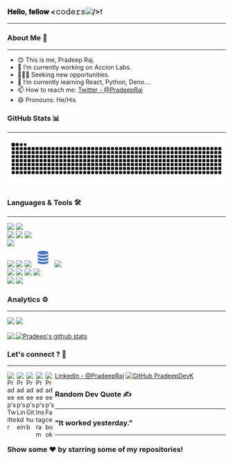 ### 𝐇𝐞𝐥𝐥𝐨, 𝐟𝐞𝐥𝐥𝐨𝐰 <𝚌𝚘𝚍𝚎𝚛𝚜<img src="https://media.giphy.com/media/hvRJCLFzcasrR4ia7z/giphy.gif" width="25px">/>!
<hr>

### About Me 💫
<hr>

- 😊 This is me, Pradeep Raj.
- 🔭 I’m currently working on Accion Labs.
- 👨🏻‍💼 Seeking new opportunities.
- 🌱 I’m currently learning React, Python, Deno....
- 📫 How to reach me: [Twitter - @PradeepRaj](https://twitter.com/pradeepjack555)
- 😄 Pronouns: He/His
<!-- - ⚡ Fun fact: I spend almost 2 hours watching comedy shows everyday. -->
<!---  🧑‍💻 Portfolio - http://pradeepraj.in/ -->

### GitHub Stats 📊
<hr>

![Snake animation](https://github.com/GuillaumeFalourd/GuillaumeFalourd/blob/output/github-contribution-grid-snake.svg)

### Languages & Tools 🛠 
<hr>
 <!--FrontEnd-->
 <code><img height="45" src="https://user-images.githubusercontent.com/25181517/192158954-f88b5814-d510-4564-b285-dff7d6400dad.png"></code><!--HTML-->
 <code><img height="45" src="https://user-images.githubusercontent.com/25181517/183898674-75a4a1b1-f960-4ea9-abcb-637170a00a75.png"></code><!--CSS-->
 <br/>
 <!--BackEnd-->
 <code><img height="45" src="https://user-images.githubusercontent.com/25181517/117447155-6a868a00-af3d-11eb-9cfe-245df15c9f3f.png"></code><!--JS-->  
 <code><img height="45" src="https://user-images.githubusercontent.com/25181517/183568594-85e280a7-0d7e-4d1a-9028-c8c2209e073c.png"></code><!--NodeJS--> 
 <code><img height="45" src="https://user-images.githubusercontent.com/25181517/183859966-a3462d8d-1bc7-4880-b353-e2cbed900ed6.png"></code><!--Express--> 
 <br/>
 <!--Communication-->
 <code><img height="45" src="https://user-images.githubusercontent.com/25181517/192107858-fe19f043-c502-4009-8c47-476fc89718ad.png"></code><!--RestService-->
 <br/>
 <!--DB-->
 <code><img height="45" src="https://user-images.githubusercontent.com/25181517/183896128-ec99105a-ec1a-4d85-b08b-1aa1620b2046.png"></code><!--MySql-->
 <code><img height="45" src="https://user-images.githubusercontent.com/25181517/182884177-d48a8579-2cd0-447a-b9a6-ffc7cb02560e.png"></code> <!--MongoDB-->
 <code><img height="45" src="https://user-images.githubusercontent.com/25181517/117208740-bfb78400-adf5-11eb-97bb-09072b6bedfc.png"></code><!--PostgresSql-->
 <code><img height="45" src="https://raw.githubusercontent.com/github/explore/80688e429a7d4ef2fca1e82350fe8e3517d3494d/topics/sql/sql.png"></code><!--Sql-->
 <code><img height="45" src="https://user-images.githubusercontent.com/25181517/182884894-d3fa6ee0-f2b4-4960-9961-64740f533f2a.png"></code><!--Redis-->
 <br/>
 <!--Tools-->
 <code><img height="45" src="https://user-images.githubusercontent.com/25181517/192108891-d86b6220-e232-423a-bf5f-90903e6887c3.png"></code><!--VS-->
 <code><img height="45" src="https://user-images.githubusercontent.com/25181517/190887576-6653f877-8439-4521-82f3-403086ead892.png"></code><!--Sublime-->
 <code><img height="45" src="https://user-images.githubusercontent.com/25181517/192109061-e138ca71-337c-4019-8d42-4792fdaa7128.png"></code><!--PostMan-->
 <code><img height="45" src="https://user-images.githubusercontent.com/25181517/183912952-83784e94-629d-4c34-a961-ae2ae795b662.png"></code><!--Jira-->
 <br/>
 <!--Version Control-->
 <code><img height="45" src="https://user-images.githubusercontent.com/25181517/192108374-8da61ba1-99ec-41d7-80b8-fb2f7c0a4948.png"></code><!--Github-->
 <code><img height="45" src="https://user-images.githubusercontent.com/25181517/192108376-c675d39b-90f6-4073-bde6-5a9291644657.png"></code><!--Gitlab-->
 <br/>
 
 ### Analytics ⚙️
 <hr>
 
<p align="left">
  <img height="180em" src="https://github-readme-streak-stats.herokuapp.com/?user=PradeepDevK"/>
  <img height="180em" src="https://user-images.githubusercontent.com/22433243/121538215-faa36d80-c9da-11eb-9dce-0def2d07ff62.gif"/>
</p>

<p align="left">
  <a href="https://github.com/PradeepDevK">
    <img align="center" src="https://github-readme-stats.vercel.app/api/top-langs/?username=PradeepDevK&theme=dark&hide_langs_below=1" />
    <img align="center" src="https://github-readme-stats.vercel.app/api?username=PradeepDevK&show_icons=true&theme=dracula&line_height=27" alt="Pradeep's github stats"/>
  </a>
</p>
 
### Let's connect ? 🤝
<hr>

<a href="https://twitter.com/pradeepjack555">
  <img align="left" alt="Pradeep's Twitter" width="22px" src="https://cdn.jsdelivr.net/npm/simple-icons@v3/icons/twitter.svg" />
</a>
<a href="https://www.linkedin.com/in/pradeep-raj-252a4750/">
  <img align="left" alt="Pradeep's Linkdein" width="22px" src="https://cdn.jsdelivr.net/npm/simple-icons@v3/icons/linkedin.svg" />
</a>
<a href="https://github.com/PradeepDevK">
  <img align="left" alt="Pradeep's Github" width="22px" src="https://cdn.jsdelivr.net/npm/simple-icons@v3/icons/github.svg" />
</a>
<a href="https://www.instagram.com/pradeep_raj_k/?hl=en">
  <img align="left" alt="Pradeep's Instagram" width="22px" src="https://cdn.jsdelivr.net/npm/simple-icons@v3/icons/instagram.svg" />
</a>
<a href="https://www.facebook.com/pradeep.raj.710/">
  <img align="left" alt="Pradeep's Facebook" width="22px" src="https://cdn.jsdelivr.net/npm/simple-icons@v3/icons/facebook.svg" />
</a>
  
[LinkedIn - @PradeepRaj](https://www.linkedin.com/in/pradeep-raj-252a4750/)
[![GitHub PradeepDevK](https://img.shields.io/github/followers/PradeepDevK?label=follow&style=social)](https://github.com/PradeepDevK)

### Random Dev Quote ✍️
<hr>

### "It worked yesterday."

<hr>

###                                                 Show some ❤️ by starring some of my repositories!
 
<!--
**PradeepDevK/PradeepDevK** is a ✨ _special_ ✨ repository because its `README.md` (this file) appears on your GitHub profile.

Here are some ideas to get you started:
- 👯 I’m looking to collaborate on ...
- 🤔 I’m looking for help with ...
- 💬 Ask me about ...
-->
